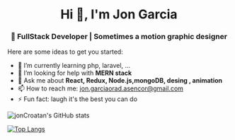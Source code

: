 <h1 align="center">Hi 👋, I'm Jon Garcia</h1>
<h3 align="center">👾 FullStack Developer | Sometimes a motion graphic designer</h3>



Here are some ideas to get you started:


- 🌱 I’m currently learning  php, laravel, ...
- 🤔 I’m looking for help with **MERN stack**
- 💬 Ask me about **React, Redux, Node.js,mongoDB, desing , animation**
- 📫 How to reach me: jon.garciaorad.asencor@gmail.com
- ⚡ Fun fact: laugh it's the best you can do


![jonCroatan's GitHub stats](https://github-readme-stats.vercel.app/api?username=jonCroatanUto&show_icons=true&theme=merko)

[![Top Langs](https://github-readme-stats.vercel.app/api/top-langs/?username=anuraghazra&langs_count=6)](https://github.com/anuraghazra/github-readme-stats)



